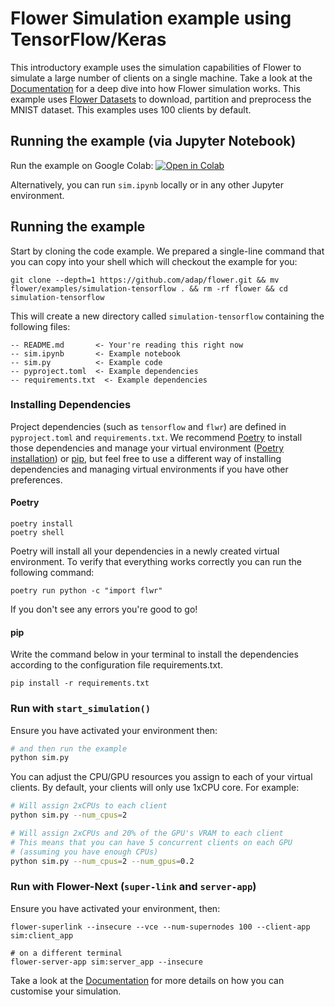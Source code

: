 # Flower Simulation example using TensorFlow/Keras

This introductory example uses the simulation capabilities of Flower to simulate a large number of clients on a single machine. Take a look at the [Documentation](https://flower.ai/docs/framework/how-to-run-simulations.html) for a deep dive into how Flower simulation works. This example uses [Flower Datasets](https://flower.ai/docs/datasets/) to download, partition and preprocess the MNIST dataset. This examples uses 100 clients by default.

## Running the example (via Jupyter Notebook)

Run the example on Google Colab: [![Open in Colab](https://colab.research.google.com/assets/colab-badge.svg)](https://colab.research.google.com/github/adap/flower/blob/main/examples/simulation-tensorflow/sim.ipynb)

Alternatively, you can run `sim.ipynb` locally or in any other Jupyter environment.

## Running the example

Start by cloning the code example. We prepared a single-line command that you can copy into your shell which will checkout the example for you:

```shell
git clone --depth=1 https://github.com/adap/flower.git && mv flower/examples/simulation-tensorflow . && rm -rf flower && cd simulation-tensorflow
```

This will create a new directory called `simulation-tensorflow` containing the following files:

```
-- README.md       <- Your're reading this right now
-- sim.ipynb       <- Example notebook
-- sim.py          <- Example code
-- pyproject.toml  <- Example dependencies
-- requirements.txt  <- Example dependencies
```

### Installing Dependencies

Project dependencies (such as `tensorflow` and `flwr`) are defined in `pyproject.toml` and `requirements.txt`. We recommend [Poetry](https://python-poetry.org/docs/) to install those dependencies and manage your virtual environment ([Poetry installation](https://python-poetry.org/docs/#installation)) or [pip](https://pip.pypa.io/en/latest/development/), but feel free to use a different way of installing dependencies and managing virtual environments if you have other preferences.

#### Poetry

```shell
poetry install
poetry shell
```

Poetry will install all your dependencies in a newly created virtual environment. To verify that everything works correctly you can run the following command:

```shell
poetry run python -c "import flwr"
```

If you don't see any errors you're good to go!

#### pip

Write the command below in your terminal to install the dependencies according to the configuration file requirements.txt.

```shell
pip install -r requirements.txt
```

### Run with `start_simulation()`

Ensure you have activated your environment then:

```bash
# and then run the example
python sim.py
```

You can adjust the CPU/GPU resources you assign to each of your virtual clients. By default, your clients will only use 1xCPU core. For example:

```bash
# Will assign 2xCPUs to each client
python sim.py --num_cpus=2

# Will assign 2xCPUs and 20% of the GPU's VRAM to each client
# This means that you can have 5 concurrent clients on each GPU
# (assuming you have enough CPUs)
python sim.py --num_cpus=2 --num_gpus=0.2
```

### Run with Flower-Next (`super-link` and `server-app`)

Ensure you have activated your environment, then:

```
flower-superlink --insecure --vce --num-supernodes 100 --client-app sim:client_app

# on a different terminal
flower-server-app sim:server_app --insecure
```

Take a look at the [Documentation](https://flower.ai/docs/framework/how-to-run-simulations.html) for more details on how you can customise your simulation.
